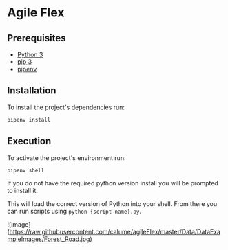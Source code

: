 # Agile Flex

## Prerequisites

- [Python 3](https://www.python.org/downloads/)
- [pip 3](https://pip.pypa.io/en/stable/installing/)
- [pipenv](https://pypi.org/project/pipenv/)

## Installation

To install the project's dependencies run:

```sh
pipenv install
```

## Execution

To activate the project's environment run:

```sh
pipenv shell
```

If you do not have the required python version install you will be prompted to install it.

This will load the correct version of Python into your shell. From there you can run scripts using `python {script-name}.py`.

![image] (https://raw.githubusercontent.com/calume/agileFlex/master/Data/DataExampleImages/Forest_Road.jpg)
